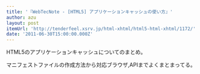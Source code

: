 ```yaml
---
title: '『WebTecNote - [HTML5] アプリケーションキャッシュの使い方』'
author: azu
layout: post
itemUrl: 'http://tenderfeel.xsrv.jp/html-xhtml/html5-html-xhtml/1172/'
date: '2011-06-30T15:00:00.000Z'
---
```

HTML5のアプリケーションキャッシュについてのまとめ。

マニフェストファイルの作成方法から対応ブラウザ,APIまでよくまとまってる。

